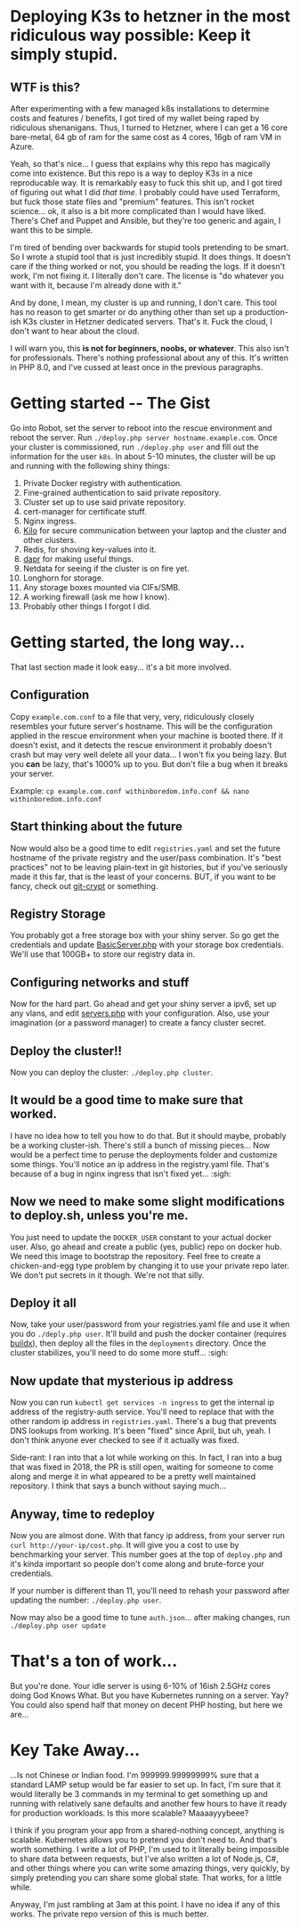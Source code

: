# Deploying K3s to hetzner in the most ridiculous way possible: Keep it simply stupid.

## WTF is this?

After experimenting with a few managed k8s installations to determine costs and features / benefits, I got tired of my
wallet being raped by ridiculous shenanigans. Thus, I turned to Hetzner, where I can get a 16 core bare-metal, 64 gb of
ram for the same cost as 4 cores, 16gb of ram VM in Azure.

Yeah, so that's nice... I guess that explains why this repo has magically come into existence. But this repo is a way to
deploy K3s in a nice reproducable way. It is remarkably easy to fuck this shit up, and I got tired of figuring out what
I did *that time*. I probably could have used Terraform, but fuck those state files and "premium" features. This isn't
rocket science... ok, it also is a bit more complicated than I would have liked. There's Chef and Puppet and Ansible,
but they're too generic and again, I want this to be simple.

I'm tired of bending over backwards for stupid tools pretending to be smart. So I wrote a stupid tool that is just
incredibly stupid. It does things. It doesn't care if the thing worked or not, you should be reading the logs. If it
doesn't work, I'm not fixing it. I literally don't care. The license is "do whatever you want with it, because I'm
already done with it."

And by done, I mean, my cluster is up and running, I don't care. This tool has no reason to get smarter or do anything
other than set up a production-ish K3s cluster in Hetzner dedicated servers. That's it. Fuck the cloud, I don't want to
hear about the cloud.

I will warn you, this **is not for beginners, noobs, or whatever**. This also isn't for professionals. There's nothing
professional about any of this. It's written in PHP 8.0, and I've cussed at least once in the previous paragraphs.

# Getting started -- The Gist

Go into Robot, set the server to reboot into the rescue environment and reboot the server.
Run `./deploy.php server hostname.example.com`. Once your cluster is commissioned, run `./deploy.php user` and fill out
the information for the user `k8s`. In about 5-10 minutes, the cluster will be up and running with the following shiny
things:

1. Private Docker registry with authentication.
2. Fine-grained authentication to said private repository.
3. Cluster set up to use said private repository.
4. cert-manager for certificate stuff.
5. Nginx ingress.
6. [Kilo](https://github.com/squat/kilo) for secure communication between your laptop and the cluster and other
   clusters.
7. Redis, for shoving key-values into it.
8. [dapr](https://dapr.io) for making useful things.
9. Netdata for seeing if the cluster is on fire yet.
10. Longhorn for storage.
11. Any storage boxes mounted via CIFs/SMB.
12. A working firewall (ask me how I know).
13. Probably other things I forgot I did.

# Getting started, the long way...

That last section made it look easy... it's a bit more involved.

## Configuration

Copy `example.com.conf` to a file that very, very, ridiculously closely resembles your future server's hostname. This
will be the configuration applied in the rescue environment when your machine is booted there. If it doesn't exist, and
it detects the rescue environment it probably doesn't crash but may very well delete all your data... I won't fix you
being lazy. But you **can** be lazy, that's 1000% up to you. But don't file a bug when it breaks your server.

Example: `cp example.com.conf withinboredom.info.conf && nano withinboredom.info.conf`

## Start thinking about the future

Now would also be a good time to edit `registries.yaml` and set the future hostname of the private registry and the
user/pass combination. It's "best practices" not to be leaving plain-text in git histories, but if you've seriously made
it this far, that is the least of your concerns. BUT, if you want to be fancy, check
out [git-crypt](https://www.agwa.name/projects/git-crypt/) or something.

## Registry Storage

You probably got a free storage box with your shiny server. So go get the credentials and
update [BasicServer.php](src/Roles/BasicServer.php) with your storage box credentials. We'll use that 100GB+ to store
our registry data in.

## Configuring networks and stuff

Now for the hard part. Go ahead and get your shiny server a ipv6, set up any vlans, and edit [servers.php](servers.php)
with your configuration. Also, use your imagination (or a password manager) to create a fancy cluster secret.

## Deploy the cluster!!

Now you can deploy the cluster: `./deploy.php cluster`.

## It would be a good time to make sure that worked.

I have no idea how to tell you how to do that. But it should maybe, probably be a working cluster-ish. There's still a
bunch of missing pieces... Now would be a perfect time to peruse the deployments folder and customize some things.
You'll notice an ip address in the registry.yaml file. That's because of a bug in nginx ingress that isn't fixed
yet... :sigh:

## Now we need to make some slight modifications to deploy.sh, unless you're me.

You just need to update the `DOCKER_USER` constant to your actual docker user. Also, go ahead and create a public (yes,
public) repo on docker hub. We need this image to bootstrap the repository. Feel free to create a chicken-and-egg type
problem by changing it to use your private repo later. We don't put secrets in it though. We're not that silly.

## Deploy it all

Now, take your user/password from your registries.yaml file and use it when you do `./deply.php user`. It'll build and
push the docker container (requires [buildx](https://docs.docker.com/buildx/working-with-buildx/)), then deploy all the
files in the `deployments` directory. Once the cluster stabilizes, you'll need to do some more stuff... :sigh:

## Now update that mysterious ip address

Now you can run `kubectl get services -n ingress` to get the internal ip address of the registry-auth service. You'll
need to replace that with the other random ip address in `registries.yaml`. There's a bug that prevents DNS lookups from
working. It's been "fixed" since April, but uh, yeah. I don't think anyone ever checked to see if it actually was fixed.

Side-rant: I ran into that a lot while working on this. In fact, I ran into a bug that was fixed in 2018, the PR is
still open, waiting for someone to come along and merge it in what appeared to be a pretty well maintained repository. I
think that says a bunch without saying much...

## Anyway, time to redeploy

Now you are almost done. With that fancy ip address, from your server run `curl http://your-ip/cost.php`. It will give
you a cost to use by benchmarking your server. This number goes at the top of `deploy.php` and it's kinda important so
people don't come along and brute-force your credentials.

If your number is different than 11, you'll need to rehash your password after updating the number: `./deploy.php user`.

Now may also be a good time to tune `auth.json`... after making changes, run `./deploy.php user update`

# That's a ton of work...

But you're done. Your idle server is using 6-10% of 16ish 2.5GHz cores doing God Knows What. But you have Kubernetes
running on a server. Yay? You could also spend half that money on decent PHP hosting, but here we are...

# Key Take Away...

...Is not Chinese or Indian food. I'm 999999.99999999% sure that a standard LAMP setup would be far easier to set up. In
fact, I'm sure that it would literally be 3 commands in my terminal to get something up and running with relatively sane
defaults and another few hours to have it ready for production workloads. Is this more scalable? Maaaayyybeee?

I think if you program your app from a shared-nothing concept, anything is scalable. Kubernetes allows you to pretend
you don't need to. And that's worth something. I write a lot of PHP, I'm used to it literally being impossible to share
data between requests, but I've also written a lot of Node.js, C#, and other things where you can write some amazing
things, very quickly, by simply pretending you can share some global state. That works, for a little while.

Anyway, I'm just rambling at 3am at this point. I have no idea if any of this works. The private repo version of this is
much better.
